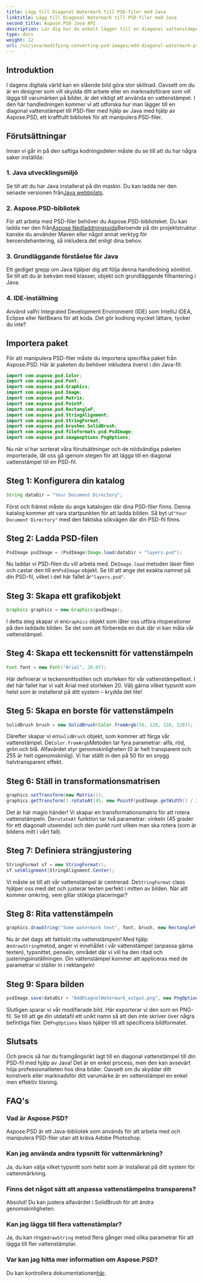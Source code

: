 ```yaml
---
title: Lägg till Diagonal Watermark till PSD-filer med Java
linktitle: Lägg till Diagonal Watermark till PSD-filer med Java
second_title: Aspose.PSD Java API
description: Lär dig hur du enkelt lägger till en diagonal vattenstämpel till PSD-filer med Java med Aspose.PSD. Steg-för-steg-guide för att förbättra dina bilder på ett säkert sätt.
type: docs
weight: 12
url: /sv/java/modifying-converting-psd-images/add-diagonal-watermark-psd-files/
---
```

## Introduktion
I dagens digitala värld kan en slående bild göra stor skillnad. Oavsett om du är en designer som vill skydda ditt arbete eller en marknadsförare som vill lägga till varumärken på bilder, är det viktigt att använda en vattenstämpel. I den här handledningen kommer vi att utforska hur man lägger till en diagonal vattenstämpel till PSD-filer med hjälp av Java med hjälp av Aspose.PSD, ett kraftfullt bibliotek för att manipulera PSD-filer.
## Förutsättningar
Innan vi går in på den saftiga kodningsdelen måste du se till att du har några saker inställda:
### 1. Java utvecklingsmiljö
 Se till att du har Java installerat på din maskin. Du kan ladda ner den senaste versionen från[Java webbplats](https://www.oracle.com/java/technologies/javase-jdk11-downloads.html).
### 2. Aspose.PSD-bibliotek
 För att arbeta med PSD-filer behöver du Aspose.PSD-biblioteket. Du kan ladda ner den från[Aspose Nedladdningssida](https://releases.aspose.com/psd/java/)Beroende på din projektstruktur kanske du använder Maven eller något annat verktyg för beroendehantering, så inkludera det enligt dina behov.
### 3. Grundläggande förståelse för Java
Ett gediget grepp om Java hjälper dig att följa denna handledning sömlöst. Se till att du är bekväm med klasser, objekt och grundläggande filhantering i Java.
### 4. IDE-inställning
Använd valfri Integrated Development Environment (IDE) som IntelliJ IDEA, Eclipse eller NetBeans för att koda. Det gör kodning mycket lättare, tycker du inte?
## Importera paket
För att manipulera PSD-filer måste du importera specifika paket från Aspose.PSD. Här är paketen du behöver inkludera överst i din Java-fil:
```java
import com.aspose.psd.Color;
import com.aspose.psd.Font;
import com.aspose.psd.Graphics;
import com.aspose.psd.Image;
import com.aspose.psd.Matrix;
import com.aspose.psd.PointF;
import com.aspose.psd.RectangleF;
import com.aspose.psd.StringAlignment;
import com.aspose.psd.StringFormat;
import com.aspose.psd.brushes.SolidBrush;
import com.aspose.psd.fileformats.psd.PsdImage;
import com.aspose.psd.imageoptions.PngOptions;
```
Nu när vi har sorterat våra förutsättningar och de nödvändiga paketen importerade, låt oss gå igenom stegen för att lägga till en diagonal vattenstämpel till en PSD-fil.
## Steg 1: Konfigurera din katalog
```java
String dataDir = "Your Document Directory";
```
Först och främst måste du ange katalogen där dina PSD-filer finns. Denna katalog kommer att vara startpunkten för att ladda bilden. Så byt ut`"Your Document Directory"` med den faktiska sökvägen där din PSD-fil finns.
## Steg 2: Ladda PSD-filen
```java
PsdImage psdImage = (PsdImage)Image.load(dataDir + "layers.psd");
```
 Nu laddar vi PSD-filen du vill arbeta med. De`Image.load` metoden läser filen och castar den till en`PsdImage` objekt. Se till att ange det exakta namnet på din PSD-fil, vilket i det här fallet är`"layers.psd"`.
## Steg 3: Skapa ett grafikobjekt
```java
Graphics graphics = new Graphics(psdImage);
```
 I detta steg skapar vi en`Graphics` objekt som låter oss utföra ritoperationer på den laddade bilden. Se det som att förbereda en duk där vi kan måla vår vattenstämpel.
## Steg 4: Skapa ett teckensnitt för vattenstämpeln
```java
Font font = new Font("Arial", 20.0f);
```
Här definierar vi teckensnittsstilen och storleken för vår vattenstämpeltext. I det här fallet har vi valt Arial med storleken 20. Välj gärna vilket typsnitt som helst som är installerat på ditt system – krydda det lite!
## Steg 5: Skapa en borste för vattenstämpeln
```java
SolidBrush brush = new SolidBrush(Color.fromArgb(50, 128, 128, 128));
```
 Därefter skapar vi en`SolidBrush` objekt, som kommer att färga vår vattenstämpel. De`Color.fromArgb`Metoden tar fyra parametrar: alfa, röd, grön och blå. Alfavärdet styr genomskinligheten (0 är helt transparent och 255 är helt ogenomskinlig). Vi har ställt in den på 50 för en snygg halvtransparent effekt.
## Steg 6: Ställ in transformationsmatrisen
```java
graphics.setTransform(new Matrix());
graphics.getTransform().rotateAt(45, new PointF(psdImage.getWidth() / 2, psdImage.getHeight() / 2));
```
 Det är här magin händer! Vi skapar en transformationsmatris för att rotera vattenstämpeln. De`rotateAt` funktion tar två parametrar: vinkeln (45 grader för ett diagonalt utseende) och den punkt runt vilken man ska rotera (som är bildens mitt i vårt fall).
## Steg 7: Definiera strängjustering
```java
StringFormat sf = new StringFormat();
sf.setAlignment(StringAlignment.Center);
```
 Vi måste se till att vår vattenstämpel är centrerad. De`StringFormat` class hjälper oss med det och justerar texten perfekt i mitten av bilden. När allt kommer omkring, vem gillar stökiga placeringar?
## Steg 8: Rita vattenstämpeln
```java
graphics.drawString("Some watermark text", font, brush, new RectangleF(0, psdImage.getHeight() / 2, psdImage.getWidth(), psdImage.getHeight() / 2), sf);
```
 Nu är det dags att faktiskt rita vattenstämpeln! Med hjälp av`drawString`metod, anger vi innehållet i vår vattenstämpel (anpassa gärna texten), typsnittet, penseln, området där vi vill ha den ritad och justeringsinställningen. Din vattenstämpel kommer att appliceras med de parametrar vi ställer in i rektangeln!
## Steg 9: Spara bilden
```java
psdImage.save(dataDir + "AddDiagnolWatermark_output.png", new PngOptions());
```
 Slutligen sparar vi vår modifierade bild. Här exporterar vi den som en PNG-fil. Se till att ge din utdatafil ett unikt namn så att den inte skriver över några befintliga filer. De`PngOptions` klass hjälper till att specificera bildformatet.
## Slutsats
Och precis så har du framgångsrikt lagt till en diagonal vattenstämpel till din PSD-fil med hjälp av Java! Det är en enkel process, men den kan avsevärt höja professionaliteten hos dina bilder. Oavsett om du skyddar ditt konstverk eller marknadsför ditt varumärke är en vattenstämpel en enkel men effektiv lösning.

## FAQ's
### Vad är Aspose.PSD?
Aspose.PSD är ett Java-bibliotek som används för att arbeta med och manipulera PSD-filer utan att kräva Adobe Photoshop.
### Kan jag använda andra typsnitt för vattenmärkning?
Ja, du kan välja vilket typsnitt som helst som är installerat på ditt system för vattenmärkning.
### Finns det något sätt att anpassa vattenstämpelns transparens?
Absolut! Du kan justera alfavärdet i SolidBrush för att ändra genomskinligheten.
### Kan jag lägga till flera vattenstämplar?
 Ja, du kan ringa`drawString` metod flera gånger med olika parametrar för att lägga till fler vattenstämplar.
### Var kan jag hitta mer information om Aspose.PSD?
 Du kan kontrollera dokumentationen[här](https://reference.aspose.com/psd/java/).